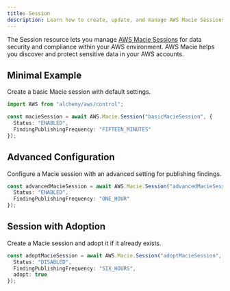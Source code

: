 ```yaml
---
title: Session
description: Learn how to create, update, and manage AWS Macie Sessions using Alchemy Cloud Control.
---
```


The Session resource lets you manage [AWS Macie Sessions](https://docs.aws.amazon.com/macie/latest/userguide/) for data security and compliance within your AWS environment. AWS Macie helps you discover and protect sensitive data in your AWS accounts.

## Minimal Example

Create a basic Macie session with default settings.

```ts
import AWS from "alchemy/aws/control";

const macieSession = await AWS.Macie.Session("basicMacieSession", {
  Status: "ENABLED",
  FindingPublishingFrequency: "FIFTEEN_MINUTES"
});
```

## Advanced Configuration

Configure a Macie session with an advanced setting for publishing findings.

```ts
const advancedMacieSession = await AWS.Macie.Session("advancedMacieSession", {
  Status: "ENABLED",
  FindingPublishingFrequency: "ONE_HOUR"
});
```

## Session with Adoption

Create a Macie session and adopt it if it already exists.

```ts
const adoptMacieSession = await AWS.Macie.Session("adoptMacieSession", {
  Status: "DISABLED",
  FindingPublishingFrequency: "SIX_HOURS",
  adopt: true
});
```